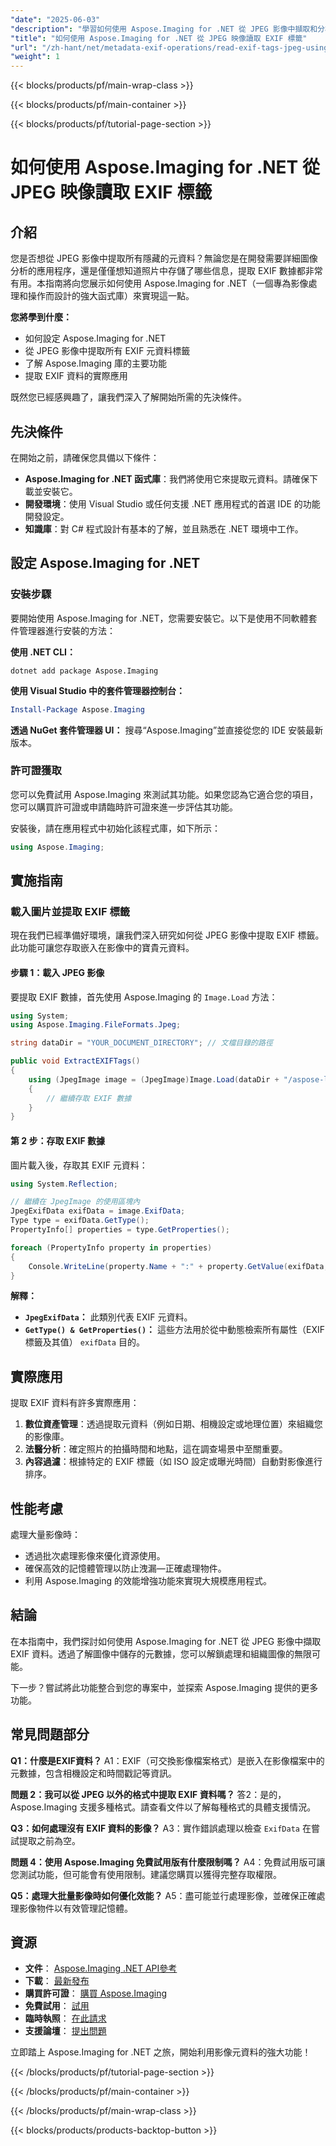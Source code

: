 ```yaml
---
"date": "2025-06-03"
"description": "學習如何使用 Aspose.Imaging for .NET 從 JPEG 影像中擷取和分析 EXIF 元資料。本指南涵蓋安裝、實施和實際應用。"
"title": "如何使用 Aspose.Imaging for .NET 從 JPEG 映像讀取 EXIF 標籤"
"url": "/zh-hant/net/metadata-exif-operations/read-exif-tags-jpeg-using-aspose-imaging-dotnet/"
"weight": 1
---
```


{{< blocks/products/pf/main-wrap-class >}}

{{< blocks/products/pf/main-container >}}

{{< blocks/products/pf/tutorial-page-section >}}
# 如何使用 Aspose.Imaging for .NET 從 JPEG 映像讀取 EXIF 標籤

## 介紹

您是否想從 JPEG 影像中提取所有隱藏的元資料？無論您是在開發需要詳細圖像分析的應用程序，還是僅僅想知道照片中存儲了哪些信息，提取 EXIF 數據都非常有用。本指南將向您展示如何使用 Aspose.Imaging for .NET（一個專為影像處理和操作而設計的強大函式庫）來實現這一點。

**您將學到什麼：**
- 如何設定 Aspose.Imaging for .NET
- 從 JPEG 影像中提取所有 EXIF 元資料標籤
- 了解 Aspose.Imaging 庫的主要功能
- 提取 EXIF 資料的實際應用

既然您已經感興趣了，讓我們深入了解開始所需的先決條件。

## 先決條件
在開始之前，請確保您具備以下條件：

- **Aspose.Imaging for .NET 函式庫**：我們將使用它來提取元資料。請確保下載並安裝它。
- **開發環境**：使用 Visual Studio 或任何支援 .NET 應用程式的首選 IDE 的功能開發設定。
- **知識庫**：對 C# 程式設計有基本的了解，並且熟悉在 .NET 環境中工作。

## 設定 Aspose.Imaging for .NET

### 安裝步驟
要開始使用 Aspose.Imaging for .NET，您需要安裝它。以下是使用不同軟體套件管理器進行安裝的方法：

**使用 .NET CLI：**

```shell
dotnet add package Aspose.Imaging
```

**使用 Visual Studio 中的套件管理器控制台：**

```powershell
Install-Package Aspose.Imaging
```

**透過 NuGet 套件管理器 UI：**
搜尋“Aspose.Imaging”並直接從您的 IDE 安裝最新版本。

### 許可證獲取
您可以免費試用 Aspose.Imaging 來測試其功能。如果您認為它適合您的項目，您可以購買許可證或申請臨時許可證來進一步評估其功能。

安裝後，請在應用程式中初始化該程式庫，如下所示：

```csharp
using Aspose.Imaging;
```

## 實施指南

### 載入圖片並提取 EXIF 標籤
現在我們已經準備好環境，讓我們深入研究如何從 JPEG 影像中提取 EXIF 標籤。此功能可讓您存取嵌入在影像中的寶貴元資料。

#### 步驟 1：載入 JPEG 影像
要提取 EXIF 數據，首先使用 Aspose.Imaging 的 `Image.Load` 方法：

```csharp
using System;
using Aspose.Imaging.FileFormats.Jpeg;

string dataDir = "YOUR_DOCUMENT_DIRECTORY"; // 文檔目錄的路徑

public void ExtractEXIFTags()
{
    using (JpegImage image = (JpegImage)Image.Load(dataDir + "/aspose-logo.jpg"))
    {
        // 繼續存取 EXIF 數據
    }
}
```

#### 第 2 步：存取 EXIF 數據
圖片載入後，存取其 EXIF 元資料：

```csharp
using System.Reflection;

// 繼續在 JpegImage 的使用區塊內
JpegExifData exifData = image.ExifData;
Type type = exifData.GetType();
PropertyInfo[] properties = type.GetProperties();

foreach (PropertyInfo property in properties)
{
    Console.WriteLine(property.Name + ":" + property.GetValue(exifData, null));
}
```

**解釋：**
- **`JpegExifData`：** 此類別代表 EXIF 元資料。
- **`GetType() & GetProperties()`：** 這些方法用於從中動態檢索所有屬性（EXIF 標籤及其值） `exifData` 目的。

## 實際應用
提取 EXIF 資料有許多實際應用：

1. **數位資產管理**：透過提取元資料（例如日期、相機設定或地理位置）來組織您的影像庫。
2. **法醫分析**：確定照片的拍攝時間和地點，這在調查場景中至關重要。
3. **內容過濾**：根據特定的 EXIF 標籤（如 ISO 設定或曝光時間）自動對影像進行排序。

## 性能考慮
處理大量影像時：
- 透過批次處理影像來優化資源使用。
- 確保高效的記憶體管理以防止洩漏—正確處理物件。
- 利用 Aspose.Imaging 的效能增強功能來實現大規模應用程式。

## 結論
在本指南中，我們探討如何使用 Aspose.Imaging for .NET 從 JPEG 影像中擷取 EXIF 資料。透過了解圖像中儲存的元數據，您可以解鎖處理和組織圖像的無限可能。 

下一步？嘗試將此功能整合到您的專案中，並探索 Aspose.Imaging 提供的更多功能。

## 常見問題部分
**Q1：什麼是EXIF資料？**
A1：EXIF（可交換影像檔案格式）是嵌入在影像檔案中的元數據，包含相機設定和時間戳記等資訊。

**問題 2：我可以從 JPEG 以外的格式中提取 EXIF 資料嗎？**
答2：是的，Aspose.Imaging 支援多種格式。請查看文件以了解每種格式的具體支援情況。

**Q3：如何處理沒有 EXIF 資料的影像？**
A3：實作錯誤處理以檢查 `ExifData` 在嘗試提取之前為空。

**問題 4：使用 Aspose.Imaging 免費試用版有什麼限制嗎？**
A4：免費試用版可讓您測試功能，但可能會有使用限制。建議您購買以獲得完整存取權限。

**Q5：處理大批量影像時如何優化效能？**
A5：盡可能並行處理影像，並確保正確處理影像物件以有效管理記憶體。

## 資源
- **文件**： [Aspose.Imaging .NET API參考](https://reference.aspose.com/imaging/net/)
- **下載**： [最新發布](https://releases.aspose.com/imaging/net/)
- **購買許可證**： [購買 Aspose.Imaging](https://purchase.aspose.com/buy)
- **免費試用**： [試用](https://releases.aspose.com/imaging/net/)
- **臨時執照**： [在此請求](https://purchase.aspose.com/temporary-license/)
- **支援論壇**： [提出問題](https://forum.aspose.com/c/imaging/10)

立即踏上 Aspose.Imaging for .NET 之旅，開始利用影像元資料的強大功能！

{{< /blocks/products/pf/tutorial-page-section >}}

{{< /blocks/products/pf/main-container >}}

{{< /blocks/products/pf/main-wrap-class >}}

{{< blocks/products/products-backtop-button >}}